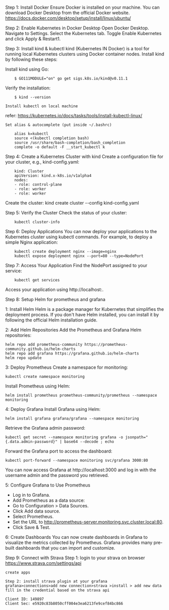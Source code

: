 Step 1: Install Docker
	Ensure Docker is installed on your machine. You can download Docker Desktop from the official Docker website.
	https://docs.docker.com/desktop/setup/install/linux/ubuntu/

Step 2: Enable Kubernetes in Docker Desktop
	Open Docker Desktop.
	Navigate to Settings.
	Select the Kubernetes tab.
	Toggle Enable Kubernetes and click Apply & Restart1.
  
Step 3: Install kind & kubectl
	kind (Kubernetes IN Docker) is a tool for running local Kubernetes clusters using Docker container nodes. Install kind by following these steps:

Install kind using Go:
 
		$ GO111MODULE="on" go get sigs.k8s.io/kind@v0.11.1
  
Verify the installation:
 
		$ kind --version

	Install kubectl on local machine
  refer: https://kubernetes.io/docs/tasks/tools/install-kubectl-linux/

	Set alias & autocomplete (put inside ~/.bashrc)
 
		alias k=kubectl
		source <(kubectl completion bash)
		source /usr/share/bash-completion/bash_completion
		complete -o default -F __start_kubectl k


Step 4: Create a Kubernetes Cluster with kind
	Create a configuration file for your cluster, e.g., kind-config.yaml:
 
		kind: Cluster
		apiVersion: kind.x-k8s.io/v1alpha4
		nodes:
  		- role: control-plane
  		- role: worker
  		- role: worker
    
Create the cluster:
	kind create cluster --config kind-config.yaml
  
Step 5: Verify the Cluster
	Check the status of your cluster:
 
		kubectl cluster-info
    
Step 6: Deploy Applications
	You can now deploy your applications to the Kubernetes cluster using kubectl commands. For example, to deploy a simple Nginx application:

		kubectl create deployment nginx --image=nginx
		kubectl expose deployment nginx --port=80 --type=NodePort
    
Step 7: Access Your Application
	Find the NodePort assigned to your service:

		kubectl get services
  
Access your application using http://localhost:<NodePort>.


Step 8: Setup Helm for prometheus and grafana

1: Install Helm
Helm is a package manager for Kubernetes that simplifies the deployment process. If you don't have Helm installed, you can install it by following the official Helm installation guide.

2: Add Helm Repositories
Add the Prometheus and Grafana Helm repositories:

	helm repo add prometheus-community https://prometheus-community.github.io/helm-charts
	helm repo add grafana https://grafana.github.io/helm-charts
	helm repo update
  
3: Deploy Prometheus
Create a namespace for monitoring:

	kubectl create namespace monitoring
   
Install Prometheus using Helm:
 
	helm install prometheus prometheus-community/prometheus --namespace monitoring
      
4: Deploy Grafana
Install Grafana using Helm:

	helm install grafana grafana/grafana --namespace monitoring
   
Retrieve the Grafana admin password:
 
	kubectl get secret --namespace monitoring grafana -o jsonpath="{.data.admin-password}" | base64 --decode ; echo
   
Forward the Grafana port to access the dashboard:

	kubectl port-forward --namespace monitoring svc/grafana 3000:80
   
You can now access Grafana at http://localhost:3000 and log in with the username admin and the password you retrieved.

5: Configure Grafana to Use Prometheus

* Log in to Grafana.
* Add Prometheus as a data source:
* Go to Configuration > Data Sources.
* Click Add data source.
* Select Prometheus.
* Set the URL to http://prometheus-server.monitoring.svc.cluster.local:80.
* Click Save & Test.

6: Create Dashboards
You can now create dashboards in Grafana to visualize the metrics collected by Prometheus. Grafana provides many pre-built dashboards that you can import and customize.

Step 9: Connect with Strava
  Step 1: login to your strava on browser
    https://www.strava.com/settings/api
      
    create apps
      
	Step 2: install strava plugin at your grafana
    grafana>connections>add new connection>strava >install > add new data
  	fill in the credential based on the strava api
    
    Client ID: 149897
    Client Sec: e5920c83b8050cff004e3ea6213fe9cef84bc866
    
    
    




